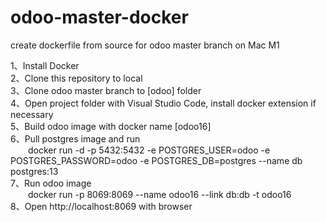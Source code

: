 # odoo-master-docker
create dockerfile from source for odoo master branch on Mac M1

1、Install Docker  
2、Clone this repository to local  
3、Clone odoo master branch to [odoo] folder  
4、Open project folder with Visual Studio Code, install docker extension if necessary  
5、Build odoo image with docker name [odoo16]  
6、Pull postgres image and run  
&emsp;&emsp;docker run -d -p 5432:5432 -e POSTGRES_USER=odoo -e POSTGRES_PASSWORD=odoo -e POSTGRES_DB=postgres --name db postgres:13  
7、Run odoo image  
&emsp;&emsp;docker run -p 8069:8069 --name odoo16 --link db:db -t odoo16  
8、Open http://localhost:8069 with browser  

